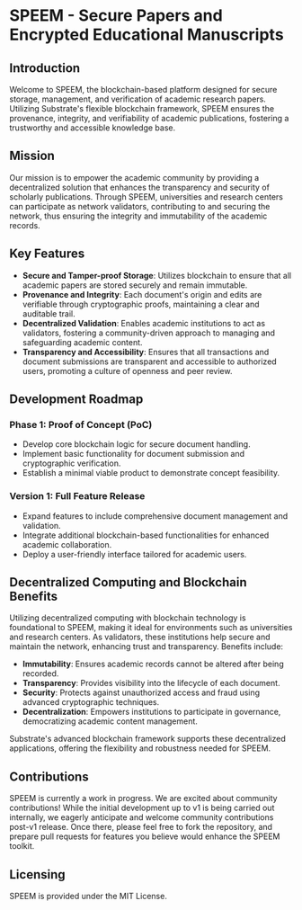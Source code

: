# SPEEM - Secure Papers and Encrypted Educational Manuscripts

## Introduction
Welcome to SPEEM, the blockchain-based platform designed for secure storage, management, and verification of academic research papers. Utilizing Substrate's flexible blockchain framework, SPEEM ensures the provenance, integrity, and verifiability of academic publications, fostering a trustworthy and accessible knowledge base.

## Mission
Our mission is to empower the academic community by providing a decentralized solution that enhances the transparency and security of scholarly publications. Through SPEEM, universities and research centers can participate as network validators, contributing to and securing the network, thus ensuring the integrity and immutability of the academic records.

## Key Features
- **Secure and Tamper-proof Storage**: Utilizes blockchain to ensure that all academic papers are stored securely and remain immutable.
- **Provenance and Integrity**: Each document's origin and edits are verifiable through cryptographic proofs, maintaining a clear and auditable trail.
- **Decentralized Validation**: Enables academic institutions to act as validators, fostering a community-driven approach to managing and safeguarding academic content.
- **Transparency and Accessibility**: Ensures that all transactions and document submissions are transparent and accessible to authorized users, promoting a culture of openness and peer review.

## Development Roadmap
### Phase 1: Proof of Concept (PoC)
- Develop core blockchain logic for secure document handling.
- Implement basic functionality for document submission and cryptographic verification.
- Establish a minimal viable product to demonstrate concept feasibility.

### Version 1: Full Feature Release
- Expand features to include comprehensive document management and validation.
- Integrate additional blockchain-based functionalities for enhanced academic collaboration.
- Deploy a user-friendly interface tailored for academic users.

## Decentralized Computing and Blockchain Benefits
Utilizing decentralized computing with blockchain technology is foundational to SPEEM, making it ideal for environments such as universities and research centers. As validators, these institutions help secure and maintain the network, enhancing trust and transparency. Benefits include:
- **Immutability**: Ensures academic records cannot be altered after being recorded.
- **Transparency**: Provides visibility into the lifecycle of each document.
- **Security**: Protects against unauthorized access and fraud using advanced cryptographic techniques.
- **Decentralization**: Empowers institutions to participate in governance, democratizing academic content management.

Substrate's advanced blockchain framework supports these decentralized applications, offering the flexibility and robustness needed for SPEEM.

## Contributions
SPEEM is currently a work in progress. We are excited about community contributions! While the initial development up to v1 is being carried out internally, we eagerly anticipate and welcome community contributions post-v1 release. Once there, please feel free to fork the repository, and prepare pull requests for features you believe would enhance the SPEEM toolkit.

## Licensing
SPEEM is provided under the MIT License.

